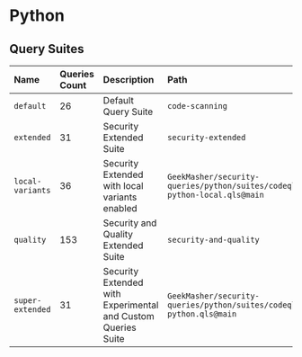 # Python

## Query Suites
<!-- AUTOMATION -->
| Name | Queries Count | Description | Path |
| :--- | :---- | :--- | :--- |
| `default` | 26 | Default Query Suite | `code-scanning` |
| `extended` | 31 | Security Extended Suite | `security-extended` |
| `local-variants` | 36 | Security Extended with local variants enabled | `GeekMasher/security-queries/python/suites/codeql-python-local.qls@main` |
| `quality` | 153 | Security and Quality Extended Suite | `security-and-quality` |
| `super-extended` | 31 | Security Extended with Experimental and Custom Queries Suite | `GeekMasher/security-queries/python/suites/codeql-python.qls@main` |


<!-- AUTOMATION -->
